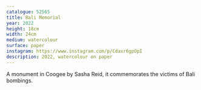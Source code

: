 ```yaml
---
catalogue: 52565
title: Bali Memorial
year: 2022
height: 18cm
width: 24cm
medium: watercolour
surface: paper
instagram: https://www.instagram.com/p/Cdaxr6gpOpI
description: 2022, watercolour on paper
---
```

A monument in Coogee by Sasha Reid, it commemorates the victims of Bali bombings.
